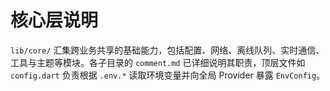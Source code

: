 # 核心层说明

`lib/core/` 汇集跨业务共享的基础能力，包括配置、网络、离线队列、实时通信、工具与主题等模块。各子目录的 `comment.md` 已详细说明其职责，顶层文件如 `config.dart` 负责根据 `.env.*` 读取环境变量并向全局 Provider 暴露 `EnvConfig`。
